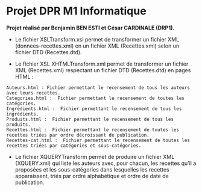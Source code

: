 # Projet DPR M1 Informatique

**Projet réalisé par Benjamin BEN ESTI et César CARDINALE (DRP1).**

* Le fichier XSLTransform.xsl permet de transformer un fichier XML (donnees-recettes.xml) en un fichier XML (Recettes.xml) selon un fichier DTD (Recettes.dtd).

* Le fichier XSL XHTMLTransform.xml permet de transformer un fichier XML (Recettes.xml) respectant un fichier DTD (Recettes.dtd) en pages HTML :
```
Auteurs.html : Fichier permettant le recensement de tous les auteurs avec leurs recettes.
Categories.html :  Fichier permettant le recensement de toutes les catégories.
Ingredients.html :  Fichier permettant le recensement de tous les ingrédients.
Produits.html :  Fichier permettant le recensement de tous les produits.
Recettes.html :  Fichier permettant le recensement de toutes les recettes triées par ordre décroissant de publication.
Recettes-cat.html :  Fichier permettant le recensement de toutes les recettes triées par catégories et sous-catégories.
```

* Le fichier XQUERYTransform permet de produire un fichier XML (XQUERY.xml) qui liste les auteurs  avec, pour chacun, les recettes qu’il a proposées et les sous-catégories dans lesquelles les recettes apparaissent, triés par ordre alphabétique et ordre de date de publication.